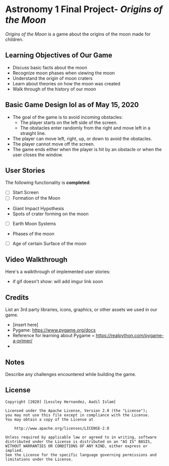 # Astronomy 1 Final Project- *Origins of the Moon*

*Origins of the Moon* is a game about the origins of the moon made for children.

## Learning Objectives of Our Game
- Discuss basic facts about the moon
- Recognize moon phases when viewing the moon
- Understand the origin of moon craters
- Learn about theories on how the moon was created
- Walk through of the history of our moon

## Basic Game Design lol as of May 15, 2020
+ The goal of the game is to avoid incoming obstacles:
  - The player starts on the left side of the screen.
  - The obstacles enter randomly from the right and move left in a straight line.
+ The player can move left, right, up, or down to avoid the obstacles.
+ The player cannot move off the screen.
+ The game ends either when the player is hit by an obstacle or when the user closes the window.


## User Stories

The following functionality is **completed**:
+ [ ] Start Screen
+ [ ] Formation of the Moon
- Giant Impact Hypothesis
- Spots of crater forming on the moon
+ [ ] Earth Moon Systems
- Phases of the moon
+ [ ] Age of certain Surface of the moon

## Video Walkthrough

Here's a walkthrough of implemented user stories:

<!--- just <img src='' width='' alt='Video Walkthrough' /> --->
- if gif doesn't show: will add imgur link soon

## Credits

List an 3rd party libraries, icons, graphics, or other assets we used in our game.

- [insert here]
- Pygame: https://www.pygame.org/docs 
- Reference for learning about Pygame = https://realpython.com/pygame-a-primer/
- 

## Notes

Describe any challenges encountered while building the game.

## License

    Copyright [2020] [Lessley Hernandez, Aadil Islam]

    Licensed under the Apache License, Version 2.0 (the "License");
    you may not use this file except in compliance with the License.
    You may obtain a copy of the License at

        http://www.apache.org/licenses/LICENSE-2.0

    Unless required by applicable law or agreed to in writing, software
    distributed under the License is distributed on an "AS IS" BASIS,
    WITHOUT WARRANTIES OR CONDITIONS OF ANY KIND, either express or implied.
    See the License for the specific language governing permissions and
    limitations under the License.
